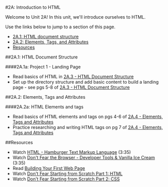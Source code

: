 #2A: Introduction to HTML

Welcome to Unit 2A!  In this unit, we'll introduce ourselves to HTML.

Use the links below to jump to a section of this page.

- [2A.1: HTML document structure](#2A1-html-document-structure)
- [2A.2: Elements, Tags, and Attributes](#2A2-elements)
- [Resources](#resources)


##<a id="2A1-html-document-structure">2A.1: HTML Document Structure</a>

####2A.1a: Project 1 - Landing Page

+ Read basics of HTML in [2A.3 - HTML Document Structure](https://docs.google.com/presentation/d/1zZWMbWyqmbUJ_piOF9IqCDGo8vbOkNztOXrUOw9InWQ/edit?usp=sharing)
+ Set up the directory structure and add basic content to build a landing page - see pgs 5-8 of [2A.3 - HTML Document Structure](https://docs.google.com/presentation/d/1zZWMbWyqmbUJ_piOF9IqCDGo8vbOkNztOXrUOw9InWQ/edit?usp=sharing)

##<a id="2A2-elements">2A.2: Elements, Tags and Attributes</a>

####2A.2a: HTML Elements and tags

+ Read basics of HTML elements and tags on pgs 4-6 of [2A.4 - Elements, Tags and Attributes](https://docs.google.com/presentation/d/1rNTJ2Et0ppxHZo9cpTeAf2PUuCwa23m_tuRh2CoT3Ao/edit?usp=sharing)
+ Practice researching and writing HTML tags on pg 7 of [2A.4 - Elements, Tags and Attributes](https://docs.google.com/presentation/d/1rNTJ2Et0ppxHZo9cpTeAf2PUuCwa23m_tuRh2CoT3Ao/edit?usp=sharing)


##<a id="resources">Resources</a>

+ Watch [HTML - Hamburger Text Markup Language](http://www.dontfeartheinternet.com/html/html) (3:35)
+ Watch [Don't Fear the Browser - Developer Tools & Vanilla Ice Cream](http://www.dontfeartheinternet.com/html/html) (3:35)
+ Read [Building Your First Web Page](http://learn.shayhowe.com/html-css/building-your-first-web-page/)
+ Watch [Don't Fear Starting from Scratch Part 1: HTML](http://www.dontfeartheinternet.com/html/don%E2%80%99t-fear-starting-from-scratch)
+ Watch [Don't Fear Starting from Scratch Part 2: CSS](http://www.dontfeartheinternet.com/css/don%E2%80%99t-fear-starting-from-scratch-2)




